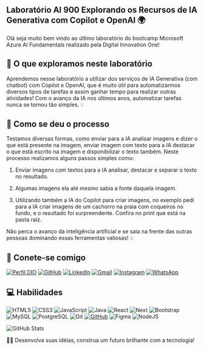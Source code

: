 ## Laboratório AI 900 Explorando os Recursos de IA Generativa com Copilot e OpenAI 🌍

Olá seja muito bem vindo ao último laboratório do bootcamp Microsoft Azure AI Fundamentals realizado pela Digital Innovation One!

## 📖 O que exploramos neste laboratório

Aprendemos nesse laboratório a utilizar dos serviços de IA Generativa (com chatbot) com Copilot e OpenAI, que é muito útil para automatizarmos diversos tipos de tarefas e assim ganhar tempo para realizar outras atividades! Com o avanço da IA nos últimos anos, automatizar tarefas nunca se tornou tão simples. 💡

## 📖 Como se deu o processo

Testamos diversas formas, como enviar para a IA analisar imagens e dizer o que está presente na imagem, enviar imagem com texto para a IA destacar o que está escrito na imagem e disponibilizar o texto também. Neste processo realizamos alguns passos simples como:

1. Enviar imagens com textos para a IA analisar, destacar e separar o texto no resultado. 

2. Algumas imagens ela até mesmo sabia a fonte daquela imagem.

3. Utilizando também a IA do Copilot para criar imagens, no exemplo pedi para a IA criar imagens de um cachorro na praia com coqueiros no fundo, e o resultado foi surpreendente. Confira no print que está na pasta raíz.

Não perca o avanço da inteligência artificial e se saia na frente das outras pessoas dominando essas ferramentas valiosas! 💡

## 📲 Conete-se comigo
[![Perfil DIO](https://img.shields.io/badge/-Meu%20Perfil%20na%20DIO-000?style=for-the-badge&logo=gitbook&logoColor=white)](https://www.dio.me/users/juninho_snowpb)
[![GitHub](https://img.shields.io/badge/GitHub-100000?style=for-the-badge&logo=github&logoColor=white)](https://github.com/RogerioFelipeJr)
[![LinkedIn](https://img.shields.io/badge/LinkedIn-0077B5?style=for-the-badge&logo=linkedin&logoColor=white)](https://www.linkedin.com/in/rogerio-felipe-jr/)
[![Gmail](https://img.shields.io/badge/Gmail-333333?style=for-the-badge&logo=gmail&logoColor=white)](mailto:rogeriofj7@gmail.com)
[![Instagram](https://img.shields.io/badge/-Instagram-%23E4405F?style=for-the-badge&logo=instagram&logoColor=white)](https://www.instagram.com/rogeriolucena1/)
[![WhatsApp](https://img.shields.io/badge/WhatsApp-25D366?style=for-the-badge&logo=whatsapp&logoColor=white)](https://wa.me/+5581993846505)

## 💻 Habilidades

![HTML5](https://img.shields.io/badge/HTML5-E34F26?style=for-the-badge&logo=html5&logoColor=white)
![CSS3](https://img.shields.io/badge/CSS3-1572B6?style=for-the-badge&logo=css3&logoColor=white)
![JavaScript](https://img.shields.io/badge/JavaScript-F7DF1E?style=for-the-badge&logo=javascript&logoColor=black)
![Java](https://img.shields.io/badge/java-%23ED8B00.svg?style=for-the-badge&logo=openjdk&logoColor=white)
![React](https://img.shields.io/badge/React-20232A?style=for-the-badge&logo=react&logoColor=61DAFB)
![Next](https://img.shields.io/badge/Next-black?style=for-the-badge&logo=next.js&logoColor=white)
![Bootstrap](https://img.shields.io/badge/-boostrap-0D1117?style=for-the-badge&logo=bootstrap&labelColor=0D1117)
![MySQL](https://img.shields.io/badge/MySQL-00000F?style=for-the-badge&logo=mysql&logoColor=white)
![PostgreSQL](https://img.shields.io/badge/PostgreSQL-000?style=for-the-badge&logo=postgresql)
![Git](https://img.shields.io/badge/GIT-E44C30?style=for-the-badge&logo=git&logoColor=white)
[![GitHub](https://img.shields.io/badge/GitHub-100000?style=for-the-badge&logo=github&logoColor=white)](https://github.com/)
![Figma](https://img.shields.io/badge/Figma-696969?style=for-the-badge&logo=figma&logoColor=figma)
![NodeJS](https://img.shields.io/badge/node.js-6DA55F?style=for-the-badge&logo=node.js&logoColor=white)

![GitHub Stats](https://github-readme-stats.vercel.app/api?username=RogerioFelipeJr&theme=transparent&bg_color=000&border_color=30A3DC&show_icons=true&icon_color=30A3DC&title_color=E94D5F&text_color=FFF)

🚀🚀 Desenvolva suas idéias, construa um futuro brilhante com a tecnologia!